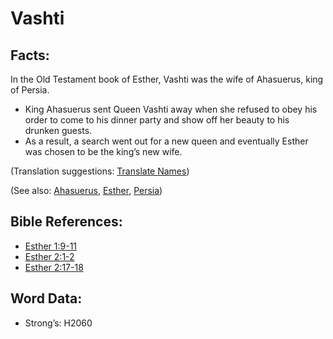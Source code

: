 # Vashti

## Facts:

In the Old Testament book of Esther, Vashti was the wife of Ahasuerus, king of Persia.

* King Ahasuerus sent Queen Vashti away when she refused to obey his order to come to his dinner party and show off her beauty to his drunken guests.
* As a result, a search went out for a new queen and eventually Esther was chosen to be the king’s new wife.

(Translation suggestions: [Translate Names](../../translate/translate-names))

(See also: [Ahasuerus](../names/ahasuerus.md), [Esther](../names/esther.md), [Persia](../names/persia.md))

## Bible References:

* [Esther 1:9-11](rc://en/tn/help/est/01/09)
* [Esther 2:1-2](rc://en/tn/help/est/02/01)
* [Esther 2:17-18](rc://en/tn/help/est/02/17)

## Word Data:

* Strong’s: H2060
